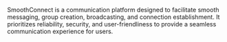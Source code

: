 SmoothConnect is a communication platform designed to facilitate smooth messaging, group creation, broadcasting, and connection establishment. It prioritizes reliability, security, and user-friendliness to provide a seamless communication experience for users.
